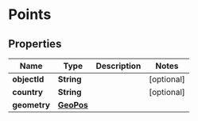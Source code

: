 
# Points

## Properties
Name | Type | Description | Notes
------------ | ------------- | ------------- | -------------
**objectId** | **String** |  |  [optional]
**country** | **String** |  |  [optional]
**geometry** | [**GeoPos**](GeoPos.md) |  | 



